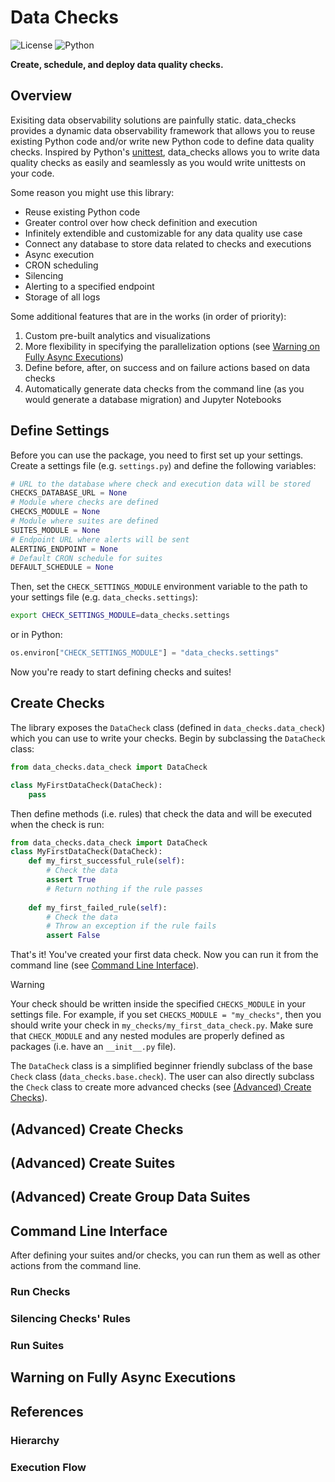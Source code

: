 # Data Checks
![License](https://img.shields.io/badge/license-MIT-blue.svg) ![Python](https://img.shields.io/badge/python-3.7-blue.svg) 

**Create, schedule, and deploy data quality checks.**

## Overview
Exisiting data observability solutions are painfully static. data_checks provides a dynamic data observability framework that allows you to reuse existing Python code and/or write new Python code to define data quality checks. Inspired by Python's [unittest](https://docs.python.org/3/library/unittest.html), data_checks allows you to write data quality checks as easily and seamlessly as you would write unittests on your code.

Some reason you might use this library:
- Reuse existing Python code
- Greater control over how check definition and execution
- Infinitely extendible and customizable for any data quality use case
- Connect any database to store data related to checks and executions
- Async execution
- CRON scheduling
- Silencing
- Alerting to a specified endpoint
- Storage of all logs

Some additional features that are in the works (in order of priority):
1) Custom pre-built analytics and visualizations
2) More flexibility in specifying the parallelization options (see [Warning on Fully Async Executions](#warning-on-fully-async-executions))
3) Define before, after, on success and on failure actions based on data checks
4) Automatically generate data checks from the command line (as you would generate a database migration) and Jupyter Notebooks

## Define Settings
Before you can use the package, you need to first set up your settings. Create a settings file (e.g. `settings.py`) and define the following variables:
```python
# URL to the database where check and execution data will be stored
CHECKS_DATABASE_URL = None
# Module where checks are defined
CHECKS_MODULE = None
# Module where suites are defined
SUITES_MODULE = None
# Endpoint URL where alerts will be sent
ALERTING_ENDPOINT = None
# Default CRON schedule for suites
DEFAULT_SCHEDULE = None
```
Then, set the `CHECK_SETTINGS_MODULE` environment variable to the path to your settings file (e.g. `data_checks.settings`):
```bash
export CHECK_SETTINGS_MODULE=data_checks.settings
```
or in Python:
```python
os.environ["CHECK_SETTINGS_MODULE"] = "data_checks.settings"
```
Now you're ready to start defining checks and suites!
## Create Checks
The library exposes the `DataCheck` class (defined in `data_checks.data_check`) which you can use to write your checks. Begin by subclassing the `DataCheck` class:
```python
from data_checks.data_check import DataCheck

class MyFirstDataCheck(DataCheck):
    pass
```
Then define methods (i.e. rules) that check the data and will be executed when the check is run:

```python
from data_checks.data_check import DataCheck
class MyFirstDataCheck(DataCheck):
    def my_first_successful_rule(self):
        # Check the data
        assert True
        # Return nothing if the rule passes
    
    def my_first_failed_rule(self):
        # Check the data
        # Throw an exception if the rule fails
        assert False
```

That's it! You've created your first data check. Now you can run it from the command line (see [Command Line Interface](#command-line-interface)).

> [!WARNING] 
Your check should be written inside the specified `CHECKS_MODULE` in your settings file. For example, if you set `CHECKS_MODULE = "my_checks"`, then you should write your check in `my_checks/my_first_data_check.py`. Make sure that `CHECK_MODULE` and any nested modules are properly defined as packages (i.e. have an `__init__.py` file).


The `DataCheck` class is a simplified beginner friendly subclass of the base `Check` class (`data_checks.base.check`). The user can also directly subclass the `Check` class to create more advanced checks (see [(Advanced) Create Checks](#advanced-create-checks)).

## (Advanced) Create Checks
## (Advanced) Create Suites

## (Advanced) Create Group Data Suites

## Command Line Interface
After defining your suites and/or checks, you can run them as well as other actions from the command line.

### Run Checks

### Silencing Checks' Rules

### Run Suites


## Warning on Fully Async Executions

## References

### Hierarchy
### Execution Flow